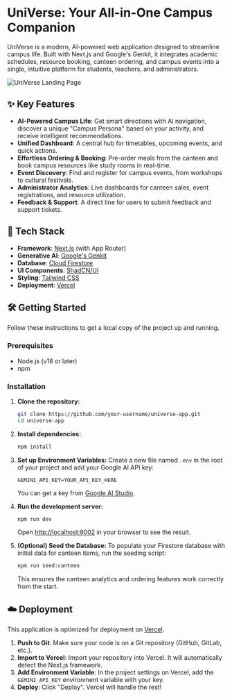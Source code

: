 # UniVerse: Your All-in-One Campus Companion

UniVerse is a modern, AI-powered web application designed to streamline campus life. Built with Next.js and Google's Genkit, it integrates academic schedules, resource booking, canteen ordering, and campus events into a single, intuitive platform for students, teachers, and administrators.

![UniVerse Landing Page](https://images.unsplash.com/flagged/photo-1554473675-d0904f3cbf38?crop=entropy&cs=tinysrgb&fit=max&fm=jpg&ixid=M3w3NDE5ODJ8MHwxfHNlYXJjaHwxMXx8Y29sbGVnZXxlbnwwfHx8fDE3NTc2NzA1MjF8MA&ixlib=rb-4.1.0&q=80&w=1080)

## ✨ Key Features

*   **AI-Powered Campus Life**: Get smart directions with AI navigation, discover a unique "Campus Persona" based on your activity, and receive intelligent recommendations.
*   **Unified Dashboard**: A central hub for timetables, upcoming events, and quick actions.
*   **Effortless Ordering & Booking**: Pre-order meals from the canteen and book campus resources like study rooms in real-time.
*   **Event Discovery**: Find and register for campus events, from workshops to cultural festivals.
*   **Administrator Analytics**: Live dashboards for canteen sales, event registrations, and resource utilization.
*   **Feedback & Support**: A direct line for users to submit feedback and support tickets.

## 🚀 Tech Stack

*   **Framework**: [Next.js](https://nextjs.org/) (with App Router)
*   **Generative AI**: [Google's Genkit](https://firebase.google.com/docs/genkit)
*   **Database**: [Cloud Firestore](https://firebase.google.com/docs/firestore)
*   **UI Components**: [ShadCN/UI](https://ui.shadcn.com/)
*   **Styling**: [Tailwind CSS](https://tailwindcss.com/)
*   **Deployment**: [Vercel](https://vercel.com/)

## 🛠️ Getting Started

Follow these instructions to get a local copy of the project up and running.

### Prerequisites

*   Node.js (v18 or later)
*   npm

### Installation

1.  **Clone the repository:**
    ```bash
    git clone https://github.com/your-username/universe-app.git
    cd universe-app
    ```

2.  **Install dependencies:**
    ```bash
    npm install
    ```

3.  **Set up Environment Variables:**
    Create a new file named `.env` in the root of your project and add your Google AI API key:
    ```env
    GEMINI_API_KEY=YOUR_API_KEY_HERE
    ```
    You can get a key from [Google AI Studio](https://aistudio.google.com/app/apikey).

4.  **Run the development server:**
    ```bash
    npm run dev
    ```
    Open [http://localhost:9002](http://localhost:9002) in your browser to see the result.

5.  **(Optional) Seed the Database:**
    To populate your Firestore database with initial data for canteen items, run the seeding script:
    ```bash
    npm run seed:canteen
    ```
    This ensures the canteen analytics and ordering features work correctly from the start.

## ☁️ Deployment

This application is optimized for deployment on [Vercel](https://vercel.com/).

1.  **Push to Git**: Make sure your code is on a Git repository (GitHub, GitLab, etc.).
2.  **Import to Vercel**: Import your repository into Vercel. It will automatically detect the Next.js framework.
3.  **Add Environment Variable**: In the project settings on Vercel, add the `GEMINI_API_KEY` environment variable with your key.
4.  **Deploy**: Click "Deploy". Vercel will handle the rest!

